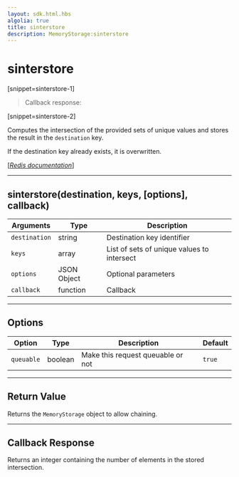 ```yaml
---
layout: sdk.html.hbs
algolia: true
title: sinterstore
description: MemoryStorage:sinterstore
---
```

  

# sinterstore

[snippet=sinterstore-1]
> Callback response:

[snippet=sinterstore-2]

Computes the intersection of the provided sets of unique values and stores the result in the `destination` key.

If the destination key already exists, it is overwritten.

[[_Redis documentation_]](https://redis.io/commands/sinterstore)

---

## sinterstore(destination, keys, [options], callback)

| Arguments | Type | Description |
|---------------|---------|----------------------------------------|
| `destination` | string | Destination key identifier |
| `keys` | array | List of sets of unique values to intersect |
| `options` | JSON Object | Optional parameters |
| `callback` | function | Callback |

---

## Options

| Option | Type | Description | Default |
|---------------|---------|----------------------------------------|---------|
| `queuable` | boolean | Make this request queuable or not  | `true` |
---

## Return Value

Returns the `MemoryStorage` object to allow chaining.

---

## Callback Response

Returns an integer containing the number of elements in the stored intersection.
